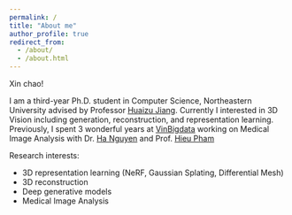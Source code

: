 ```yaml
---
permalink: /
title: "About me"
author_profile: true
redirect_from: 
  - /about/
  - /about.html
---
```


Xin chao!

I am a third-year Ph.D. student in Computer Science, Northeastern University advised by Professor [Huaizu Jiang](https://jianghz.me/). Currently I interested in 3D Vision including generation, reconstruction, and representation learning. Previously, I spent 3 wonderful years at [VinBigdata](https://vinbigdata.com/en) working on Medical Image Analysis with Dr. [Ha Nguyen](https://www.linkedin.com/in/ha-nguyen-a228b5141) and Prof. [Hieu Pham](https://huyhieupham.github.io/)

Research interests:
- 3D representation learning (NeRF, Gaussian Splating, Differential Mesh)
- 3D reconstruction 
- Deep generative models 
- Medical Image Analysis

